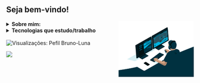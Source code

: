 
## Seja bem-vindo!

 <img src= "https://github.com/HenriqueCCdA/HenriqueCCdA/blob/main/code.gif"  width="40%" align="right" alt="Computador"> 
 
 <details> 
   <summary> <b>Sobre mim:</b> </summary><br>
<span> Natural de São Paulo, graduado em Pedagogia e cursando Análise e desenvolvimento de Sistemas. Atualmente atuo como desenvolvedor júnior<br>
Sou uma pessoa ávida por novos conhecimentos, aprendizagem e o que me motiva diariamente é a imensidão de desafios e soluções que encontro na área.
  </span> 
  </details> 

 <details> 
   <summary> <b>Tecnologias que estudo/trabalho</b> </summary><br>
 
| <img src="https://img.shields.io/badge/HTML5-orange?style=for-the-badge&logo=html5&logoColor=white"> | <img src="https://img.shields.io/badge/CSS3-blue?style=for-the-badge&logo=css3&logoColor=white"> | <img src="https://img.shields.io/badge/JavaScript-323330?style=for-the-badge&logo=javascript&logoColor=F7DF1E"> |
| :----------------------------------------------------------: | :----------------------------------------------------------: | :----------------------------------------------------------: |
| <img src="https://img.shields.io/badge/Angular-DD0031?style=for-the-badge&logo=angular&logoColor=white"> | <img src="https://img.shields.io/badge/Java-purple?style=for-the-badge&logo=java&logoColor=white"> | <img src="https://img.shields.io/badge/MySQL-00000F?style=for-the-badge&logo=mysql&logoColor=white"> |
|  <img src="https://img.shields.io/badge/Git-008000?style=for-the-badge&logo=git&logoColor=white"> | <img src="https://img.shields.io/badge/Spring_Boot-F2F4F9?style=for-the-badge&logo=spring-boot">| <img src="https://img.shields.io/badge/Bootstrap-563D7C?style=for-the-badge&logo=bootstrap&logoColor=whit"> | 
 </details> 


<br>
 <img src="https://komarev.com/ghpvc/?username=Bruno-Luna&color=blue" alt="Visualizações: Pefil Bruno-Luna" /> 
<p align="left">
 
  <a href="https://www.linkedin.com/in/lunabr/" alt="Linkedin">
    <img src="https://img.shields.io/badge/-Linkedin-1C1C1C?style=for-the-badge&logo=Linkedin&logoColor=00FFFF&link=https://www.linkedin.com/in/bruno-luna-11590720a/"/>
 </a>

